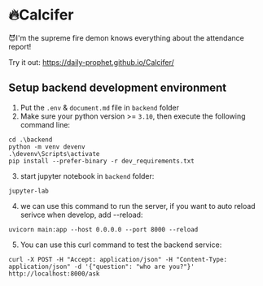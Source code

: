 # 🔥Calcifer

😈I'm the supreme fire demon knows everything about the attendance report!

Try it out:
https://daily-prophet.github.io/Calcifer/

## Setup backend development environment

1. Put the `.env` & `document.md` file in `backend` folder
2. Make sure your python version >= `3.10`, then execute the following command line:

```shell
cd .\backend
python -m venv devenv
.\devenv\Scripts\activate
pip install --prefer-binary -r dev_requirements.txt
```

3. start jupyter notebook in `backend` folder:

```shell
jupyter-lab
```

4. we can use this command to run the server, if you want to auto reload serivce when develop, add --reload:

```shell
uvicorn main:app --host 0.0.0.0 --port 8000 --reload
```

5. You can use this curl command to test the backend service:

```shell
curl -X POST -H "Accept: application/json" -H "Content-Type: application/json" -d '{"question": "who are you?"}' http://localhost:8000/ask
```
